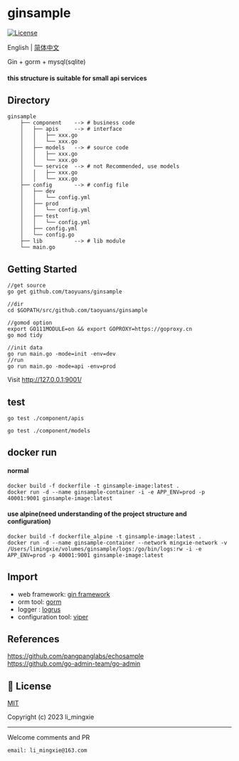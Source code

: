 # ginsample

[![License](https://img.shields.io/github/license/mashape/apistatus.svg)](https://github.com/taoyuans/ginsample)

English | [简体中文](https://github.com/taoyuans/ginsample/blob/main/README_zh-CN.md)

Gin + gorm + mysql(sqlite)

#### this structure is suitable for small api services

## Directory

```
ginsample 
    ├── component    --> # business code
    │   ├── apis     --> # interface
    │   │   ├── xxx.go
    │   │   └── xxx.go
    │   ├── models   --> # source code
    │   │   ├── xxx.go
    │   │   └── xxx.go
    │   └── service  --> # not Recommended, use models
    │   │   ├── xxx.go
    │   │   └── xxx.go
    ├── config       --> # config file
    │   ├── dev   
    │   │   └── config.yml
    │   ├── prod    
    │   │   └── config.yml
    │   ├── test    
    │   │   └── config.yml
    │   ├── config.yml   
    │   └── config.go   
    ├── lib          --> # lib module
    └── main.go
```

## Getting Started

```
//get source
go get github.com/taoyuans/ginsample

//dir
cd $GOPATH/src/github.com/taoyuans/ginsample

//gomod option
export GO111MODULE=on && export GOPROXY=https://goproxy.cn
go mod tidy

//init data
go run main.go -mode=init -env=dev
//run
go run main.go -mode=api -env=prod
```

Visit <http://127.0.0.1:9001/>

## test

```
go test ./component/apis

go test ./component/models
```

## docker run

#### normal

```
docker build -f dockerfile -t ginsample-image:latest .
docker run -d --name ginsample-container -i -e APP_ENV=prod -p 40001:9001 ginsample-image:latest
```

#### use alpine(need understanding of the project structure and configuration)

```
docker build -f dockerfile_alpine -t ginsample-image:latest .
docker run -d --name ginsample-container --network mingxie-network -v /Users/limingxie/volumes/ginsample/logs:/go/bin/logs:rw -i -e APP_ENV=prod -p 40001:9001 ginsample-image:latest
```

## Import

- web framework: [gin framework](https://github.com/gin-gonic/gin)
- orm tool: [gorm](https://gorm.io/)
- logger : [logrus](https://github.com/sirupsen/logrus)
- configuration tool: [viper](https://github.com/spf13/viper)

## References

<https://github.com/pangpanglabs/echosample>  
<https://github.com/go-admin-team/go-admin>

## 🔑 License

[MIT](https://github.com/taoyuans/ginsample/blob/main/LICENSE)

Copyright (c) 2023 li_mingxie

----------------------------------------------

Welcome comments and PR  

`email: li_mingxie@163.com`
